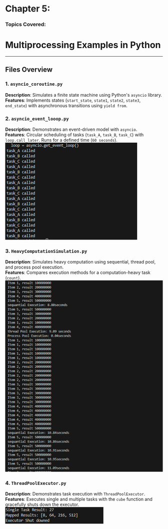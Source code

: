 # Chapter 5:
### Topics Covered:
# Multiprocessing Examples in Python

---

## Files Overview

### 1. `asyncio_coroutine.py`
**Description**: Simulates a finite state machine using Python's `asyncio` library.  
**Features**: Implements states (`start_state`, `state1`, `state2`, `state3`, `end_state`) with asynchronous transitions using `yield from`.  



### 2. `asyncio_event_looop.py`
**Description**: Demonstrates an event-driven model with `asyncio`.  
**Features**: Circular scheduling of tasks (`task_A`, `task_B`, `task_C`) with `loop.call_later`. Runs for a defined time (`60 seconds`).  
![asyncio_event_loop](image-2.png)


### 3. `HeavyComputationSimulation.py`
**Description**: Simulates heavy computation using sequential, thread pool, and process pool execution.  
**Features**: Compares execution methods for a computation-heavy task (`count`).  
![HeavyComputationSimulation](image-1.png)

### 4. `ThreadPoolExecutor.py`
**Description**: Demonstrates task execution with `ThreadPoolExecutor`.  
**Features**: Executes single and multiple tasks with the `cube` function and gracefully shuts down the executor.  
![ThreadPoolExecutor](image.png)
